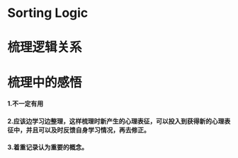 # Sorting Logic
# 梳理逻辑关系
# 梳理中的感悟
#### 1.不一定有用

#### 2.应该边学习边整理，这样梳理时新产生的心理表征，可以投入到获得新的心理表征中，并且可以及时反馈自身学习情况，再去修正。

#### 3.着重记录认为重要的概念。
